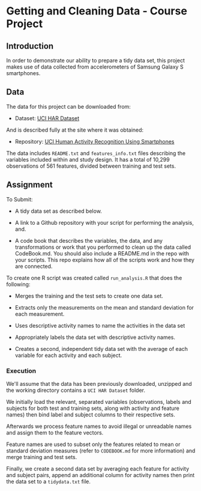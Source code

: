 Getting and Cleaning Data - Course Project
==============

## Introduction

In order to demonstrate our ability to prepare a tidy data set, this project makes use of data collected from accelerometers of Samsung Galaxy S smartphones.

## Data

The data for this project can be downloaded from:

* Dataset: [UCI HAR Dataset](https://d396qusza40orc.cloudfront.net/getdata%2Fprojectfiles%2FUCI%20HAR%20Dataset.zip)

And is described fully at the site where it was obtained:

* Repository: [UCI Human Activity Recognition Using Smartphones](http://archive.ics.uci.edu/ml/datasets/Human+Activity+Recognition+Using+Smartphones)

The data includes `README.txt` and `features_info.txt` files describing the variables included within and study design. It has a total of 10,299 observations of 561 features, divided between training and test sets.

## Assignment

To Submit:

* A tidy data set as described below.
 
* A link to a Github repository with your script for performing the analysis, and.

* A code book that describes the variables, the data, and any transformations or work that you performed to clean up the data called CodeBook.md. You should also include a README.md in the repo with your scripts. This repo explains how all of the scripts work and how they are connected.  

 To create one R script was created called `run_analysis.R` that does the following:
 
* Merges the training and the test sets to create one data set.

* Extracts only the measurements on the mean and standard deviation for each measurement. 

* Uses descriptive activity names to name the activities in the data set

* Appropriately labels the data set with descriptive activity names. 

* Creates a second, independent tidy data set with the average of each variable for each activity and each subject.

### Execution

We'll assume that the data has been previously downloaded, unzipped and the working directory contains a `UCI HAR Dataset` folder.

We initially load the relevant, separated variables (observations, labels and subjects for both test and training sets, along with activity and feature names) then bind label and subject columns to their respective sets.

Afterwards we process feature names to avoid illegal or unreadable names and assign them to the feature vectors.

Feature names are used to subset only the features related to mean or standard deviation measures (refer to `CODEBOOK.md` for more information) and merge training and test sets.

Finally, we create a second data set by averaging each feature for activity and subject pairs, append an additional column for activity names then print the data set to a `tidydata.txt` file.
